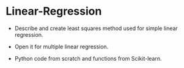 # Linear-Regression
* Describe and create least squares method used for simple linear regression.

* Open it for multiple linear regression.

* Python code from scratch and functions from Scikit-learn.
